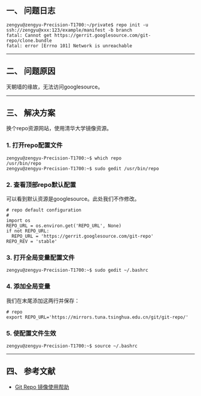 ## 一、 问题日志
```shell
zengyu@zengyu-Precision-T1700:~/private$ repo init -u ssh://zengyu@xxx:123/example/manifest -b branch
fatal: Cannot get https://gerrit.googlesource.com/git-repo/clone.bundle
fatal: error [Errno 101] Network is unreachable
```

---
## 二、 问题原因
天朝墙的缘故，无法访问googlesource。

---
## 三、 解决方案
换个repo资源网站，使用清华大学镜像资源。

### 1. 打开repo配置文件
```shell
zengyu@zengyu-Precision-T1700:~$ which repo
/usr/bin/repo
zengyu@zengyu-Precision-T1700:~$ sudo gedit /usr/bin/repo
```

### 2. 查看顶部repo默认配置
可以看到默认资源是googlesource。此处我们不作修改。
```shell
# repo default configuration
#
import os
REPO_URL = os.environ.get('REPO_URL', None)
if not REPO_URL:
  REPO_URL = 'https://gerrit.googlesource.com/git-repo'
REPO_REV = 'stable'
```

### 3. 打开全局变量配置文件
```shell
zengyu@zengyu-Precision-T1700:~$ sudo gedit ~/.bashrc
```

### 4. 添加全局变量
我们在末尾添加这两行并保存：
```shell
# repo
export REPO_URL='https://mirrors.tuna.tsinghua.edu.cn/git/git-repo/'
```

### 5. 使配置文件生效
```shell
zengyu@zengyu-Precision-T1700:~$ source ~/.bashrc
```

---
## 四、 参考文献
- [Git Repo 镜像使用帮助](https://mirrors.tuna.tsinghua.edu.cn/help/git-repo/)